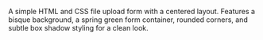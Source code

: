 A simple HTML and CSS file upload form with a centered layout. Features a bisque background, a spring green form container, rounded corners, and subtle box shadow styling for a clean look.
